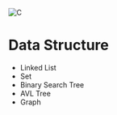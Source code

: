 ![C](https://img.shields.io/badge/c-%2300599C.svg?style=for-the-badge&logo=c&logoColor=white)

# Data Structure 
* Linked List
* Set
* Binary Search Tree
* AVL Tree
* Graph
